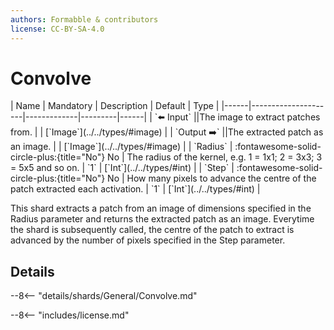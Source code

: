 ```yaml
---
authors: Formabble & contributors
license: CC-BY-SA-4.0
---
```



# Convolve

<div class="sh-parameters" markdown="1">
| Name | Mandatory | Description | Default | Type |
|------|---------------------|-------------|---------|------|
| `⬅️ Input` ||The image to extract patches from. | | [`Image`](../../types/#image) |
| `Output ➡️` ||The extracted patch as an image. | | [`Image`](../../types/#image) |
| `Radius` | :fontawesome-solid-circle-plus:{title="No"} No  | The radius of the kernel, e.g. 1 = 1x1; 2 = 3x3; 3 = 5x5 and so on. | `1` | [`Int`](../../types/#int) |
| `Step` | :fontawesome-solid-circle-plus:{title="No"} No  | How many pixels to advance the centre of the patch extracted each activation. | `1` | [`Int`](../../types/#int) |

</div>

This shard extracts a patch from an image of dimensions specified in the Radius parameter and returns the extracted patch as an image. Everytime the shard is subsequently called, the centre of the patch to extract is advanced by the number of pixels specified in the Step parameter.

## Details

--8<-- "details/shards/General/Convolve.md"


--8<-- "includes/license.md"

